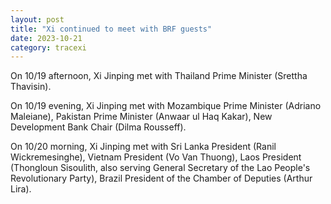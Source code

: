 ```yaml
---
layout: post
title: "Xi continued to meet with BRF guests"
date: 2023-10-21
category: tracexi
---
```


On 10/19 afternoon, Xi Jinping met with Thailand Prime Minister (Srettha Thavisin).

On 10/19 evening, Xi Jinping met with Mozambique Prime Minister (Adriano Maleiane), Pakistan Prime Minister (Anwaar ul Haq Kakar), New Development Bank Chair (Dilma Rousseff).

On 10/20 morning, Xi Jinping met with Sri Lanka President (Ranil Wickremesinghe), Vietnam President (Vo Van Thuong), Laos President (Thongloun Sisoulith, also serving General Secretary of the Lao People's Revolutionary Party), Brazil President of the Chamber of Deputies (Arthur Lira).


